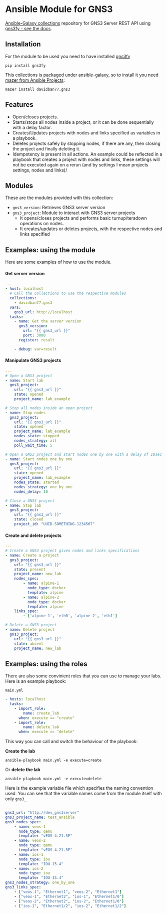 # Ansible Module for GNS3
[Ansible-Galaxy collections](https://galaxy.ansible.com/davidban77/gns3) repository for GNS3 Server REST API using [gns3fy - see the docs](https://davidban77.github.io/gns3fy/).

## Installation

For the module to be used you need to have installed [gns3fy](https://github.com/davidban77/gns3fy)

```
pip install gns3fy
```

This collections is packaged under ansible-galaxy, so to install it you need [mazer from Ansible Projects](https://galaxy.ansible.com/docs/mazer/index.html):

```
mazer install davidban77.gns3
```

## Features

- Open/closes projects.
- Starts/stops all nodes inside a project, or it can be done sequentially with a delay factor.
- Creates/Updates projects with nodes and links specified as variables in a playbook.
- Deletes projects safely by stopping nodes, if there are any, then closing the project and finally deleting it.
- Idempotency is present in all actions. An example could be reflected in a playbook that creates a project with nodes and links, these settings will not be executed again on a rerun (and by settings I mean projects settings, nodes and links)/


## Modules

These are the modules provided with this collection:

- `gns3_version`: Retrieves GNS3 server version
- `gns3_project`: Module to interact with GNS3 server projects
    - It opens/closes projects and performs basic turnup/teradown operations on nodes.
    - It creates/updates or deletes projects, with the respective nodes and links specified

## Examples: using the module

Here are some examples of how to use the module.

#### Get server version

```yaml
---
- host: localhost
  # Call the collections to use the respective modules
  collections:
    - davidban77.gns3
  vars:
    gns3_url: http://localhost
  tasks:
    - name: Get the server version
      gns3_version:
        url: "{{ gns3_url }}"
        port: 3080
      register: result

    - debug: var=result
```

#### Manipulate GNS3 projects

```yaml
---
# Open a GNS3 project
- name: Start lab
  gns3_project:
    url: "{{ gns3_url }}"
    state: opened
    project_name: lab_example

# Stop all nodes inside an open project
- name: Stop nodes
  gns3_project:
    url: "{{ gns3_url }}"
    state: opened
    project_name: lab_example
    nodes_state: stopped
    nodes_strategy: all
    poll_wait_time: 5

# Open a GNS3 project and start nodes one by one with a delay of 10sec between them
- name: Start nodes one by one
  gns3_project:
    url: "{{ gns3_url }}"
    state: opened
    project_name: lab_example
    nodes_state: started
    nodes_strategy: one_by_one
    nodes_delay: 10

# Close a GNS3 project
- name: Stop lab
  gns3_project:
    url: "{{ gns3_url }}"
    state: closed
    project_id: "UUID-SOMETHING-1234567"
```

#### Create and delete projects

```yaml
---
# Create a GNS3 project given nodes and links specifications
- name: Create a project
  gns3_project:
    url: "{{ gns3_url }}"
    state: present
    project_name: new_lab
    nodes_spec:
        - name: alpine-1
          node_type: docker
          template: alpine
        - name: alpine-2
          node_type: docker
          template: alpine
    links_spec:
        - ['alpine-1', 'eth0', 'alpine-2', 'eth1']

# Delete a GNS3 project
- name: Delete project
  gns3_project:
    url: "{{ gns3_url }}"
    state: absent
    project_name: new_lab
```

## Examples: using the roles

There are also some convinient roles that you can use to manage your labs. Here is an example playbook:

`main.yml`
```yaml
- hosts: localhost
  tasks:
    - import_role:
        name: create_lab
      when: execute == "create"
    - import_role:
        name: delete_lab
      when: execute == "delete"
```

This way you can call and switch the behaviour of the playbook:

**Create the lab**
```
ansible-playbook main.yml -e execute=create
```

Or **delete the lab**
```
ansible-playbook main.yml -e execute=delete
```

Here is the example variable file which specifies the naming convention used. You can see that the variable names come from the module itself with only `gns3_`

```yaml
---
gns3_url: "http://dev_gns3server"
gns3_project_name: test_ansible
gns3_nodes_spec:
    - name: veos-1
      node_type: qemu
      template: "vEOS-4.21.5F"
    - name: veos-2
      node_type: qemu
      template: "vEOS-4.21.5F"
    - name: ios-1
      node_type: iou
      template: "IOU-15.4"
    - name: ios-2
      node_type: iou
      template: "IOU-15.4"
gns3_nodes_strategy: one_by_one
gns3_links_spec:
    - ["veos-1", "Ethernet1", "veos-2", "Ethernet1"]
    - ["veos-1", "Ethernet2", "ios-1", "Ethernet1/0"]
    - ["veos-2", "Ethernet2", "ios-2", "Ethernet1/0"]
    - ["ios-1", "Ethernet1/2", "ios-2", "Ethernet1/2"]
```
